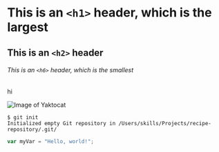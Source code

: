# This is an `<h1>` header, which is the largest

## This is an `<h2>` header

###### This is an `<h6>` header, which is the smallest

hi

![Image of Yaktocat](https://octodex.github.com/images/yaktocat.png)

```
$ git init
Initialized empty Git repository in /Users/skills/Projects/recipe-repository/.git/
```

``` javascript
var myVar = "Hello, world!";
```
